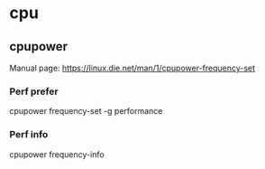 # cpu
## cpupower
Manual page: https://linux.die.net/man/1/cpupower-frequency-set
### Perf prefer
cpupower frequency-set -g performance
### Perf info
cpupower frequency-info

